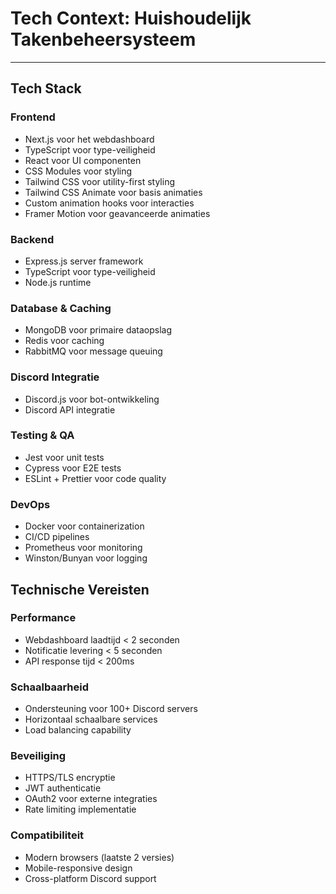 # Tech Context: Huishoudelijk Takenbeheersysteem

---

## Tech Stack

### Frontend
- Next.js voor het webdashboard
- TypeScript voor type-veiligheid
- React voor UI componenten
- CSS Modules voor styling
- Tailwind CSS voor utility-first styling
- Tailwind CSS Animate voor basis animaties
- Custom animation hooks voor interacties
- Framer Motion voor geavanceerde animaties

### Backend
- Express.js server framework
- TypeScript voor type-veiligheid
- Node.js runtime

### Database & Caching
- MongoDB voor primaire dataopslag
- Redis voor caching
- RabbitMQ voor message queuing

### Discord Integratie
- Discord.js voor bot-ontwikkeling
- Discord API integratie

### Testing & QA
- Jest voor unit tests
- Cypress voor E2E tests
- ESLint + Prettier voor code quality

### DevOps
- Docker voor containerization
- CI/CD pipelines
- Prometheus voor monitoring
- Winston/Bunyan voor logging

## Technische Vereisten

### Performance
- Webdashboard laadtijd < 2 seconden
- Notificatie levering < 5 seconden
- API response tijd < 200ms

### Schaalbaarheid
- Ondersteuning voor 100+ Discord servers
- Horizontaal schaalbare services
- Load balancing capability

### Beveiliging
- HTTPS/TLS encryptie
- JWT authenticatie
- OAuth2 voor externe integraties
- Rate limiting implementatie

### Compatibiliteit
- Modern browsers (laatste 2 versies)
- Mobile-responsive design
- Cross-platform Discord support